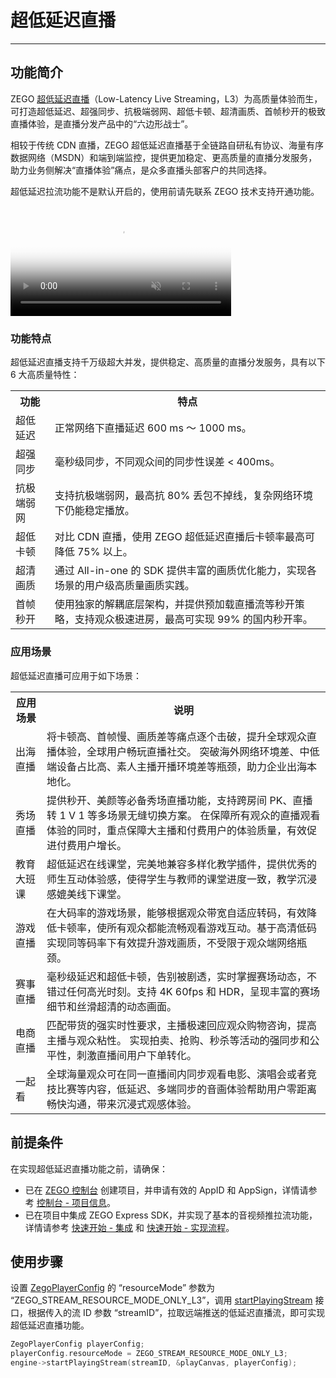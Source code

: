 # 超低延迟直播

---

## 功能简介


ZEGO [超低延迟直播](/live-streaming-ios/introduction/overview)（Low-Latency Live Streaming，L3）为高质量体验而生，可打造超低延迟、超强同步、抗极端弱网、超低卡顿、超清画质、首帧秒开的极致直播体验，是直播分发产品中的“六边形战士”。

相较于传统 CDN 直播，ZEGO 超低延迟直播基于全链路自研私有协议、海量有序数据网络（MSDN）和端到端监控，提供更加稳定、更高质量的直播分发服务，助力业务侧解决“直播体验”痛点，是众多直播头部客户的共同选择。


<Warning title="注意">
超低延迟拉流功能不是默认开启的，使用前请先联系 ZEGO 技术支持开通功能。
</Warning>


<video poster="http://media-resource.spreading.io/docuo/workspace564/27e54a759d23575969552654cb45bf89/d3f29ec6e8.png" src="http://media-resource.spreading.io/docuo/workspace564/27e54a759d23575969552654cb45bf89/36e23be657.mp4" width="70%" muted="true" loop="true" autoplay="autoplay" preload="auto" nocontrols></video>

### 功能特点

超低延迟直播支持千万级超大并发，提供稳定、高质量的直播分发服务，具有以下 6 大高质量特性：

<table>

<tbody><tr>
<th>功能</th>
<th>特点</th>
</tr>
<tr>
<td>超低延迟</td>
<td>正常网络下直播延迟 600 ms ～ 1000 ms。</td>
</tr>
<tr>
<td>
超强同步
</td>
<td>毫秒级同步，不同观众间的同步性误差 < 400ms。</td>
</tr>
<tr>
<td>抗极端弱网</td>
<td>支持抗极端弱网，最高抗 80% 丢包不掉线，复杂网络环境下仍能稳定播放。</td>
</tr>
<tr>
<td>超低卡顿</td>
<td>对比 CDN 直播，使用 ZEGO 超低延迟直播后卡顿率最高可降低 75% 以上。</td>
</tr>
<tr>
<td>超清画质</td>
<td>通过 All-in-one 的 SDK 提供丰富的画质优化能力，实现各场景的用户级高质量画质实践。</td>
</tr>
<tr>
<td>首帧秒开</td>
<td>使用独家的解耦底层架构，并提供预加载直播流等秒开策略，支持观众极速进房，最高可实现 99% 的国内秒开率。</td>
</tr>
</tbody></table>


### 应用场景

超低延迟直播可应用于如下场景：

<table>

<tbody><tr>
<th>应用场景</th>
<th>说明</th>
</tr>
<tr>
<td>
出海直播
</td>
<td>
将卡顿高、首帧慢、画质差等痛点逐个击破，提升全球观众直播体验，全球用户畅玩直播社交。
突破海外网络环境差、中低端设备占比高、素人主播开播环境差等瓶颈，助力企业出海本地化。
</td>
</tr>
<tr>
<td>秀场直播</td>
<td>提供秒开、美颜等必备秀场直播功能，支持跨房间 PK、直播转 1 V 1 等多场景无缝切换方案。
在保障所有观众的直播观看体验的同时，重点保障大主播和付费用户的体验质量，有效促进付费用户增长。</td>
</tr>
<tr>
<td>
教育大班课
</td>
<td>超低延迟在线课堂，完美地兼容多样化教学插件，提供优秀的师生互动体验感，使得学生与教师的课堂进度一致，教学沉浸感媲美线下课堂。</td>
</tr>
<tr>
<td>游戏直播</td>
<td>在大码率的游戏场景，能够根据观众带宽自适应转码，有效降低卡顿率，使所有观众都能流畅观看游戏互动。基于高清低码实现同等码率下有效提升游戏画质，不受限于观众端网络瓶颈。</td>
</tr>
<tr>
<td>
赛事直播
</td>
<td>毫秒级延迟和超低卡顿，告别被剧透，实时掌握赛场动态，不错过任何高光时刻。支持 4K 60fps 和 HDR，呈现丰富的赛场细节和丝滑超清的动态画面。</td>
</tr>
<tr>
<td>电商直播</td>
<td>匹配带货的强实时性要求，主播极速回应观众购物咨询，提高主播与观众粘性。
实现拍卖、抢购、秒杀等活动的强同步和公平性，刺激直播间用户下单转化。</td>
</tr>
<tr>
<td>一起看</td>
<td>全球海量观众可在同一直播间内同步观看电影、演唱会或者竞技比赛等内容，低延迟、多端同步的音画体验帮助用户零距离畅快沟通，带来沉浸式观感体验。</td>
</tr>
</tbody></table>

## 前提条件

在实现超低延迟直播功能之前，请确保：

- 已在 [ZEGO 控制台](https://console.zego.im) 创建项目，并申请有效的 AppID 和 AppSign，详情请参考 [控制台 - 项目信息](/console/project-info)。
- 已在项目中集成 ZEGO Express SDK，并实现了基本的音视频推拉流功能，详情请参考 [快速开始 - 集成](https://doc-zh.zego.im/article/3577) 和 [快速开始 - 实现流程](https://doc-zh.zego.im/article/7637)。


## 使用步骤

设置 [ZegoPlayerConfig](https://doc-zh.zego.im/article/api?doc=Express_Video_SDK_API~CPP_windows~struct~zego-express-zego-player-config) 的 “resourceMode” 参数为 “ZEGO_STREAM_RESOURCE_MODE_ONLY_L3”，调用 [startPlayingStream](https://doc-zh.zego.im/article/api?doc=Express_Video_SDK_API~cpp_windows~class~IZegoExpressEngine#start-playing-stream-1) 接口，根据传入的流 ID 参数 “streamID”，拉取远端推送的低延迟直播流，即可实现超低延迟直播功能。

```cpp
ZegoPlayerConfig playerConfig;
playerConfig.resourceMode = ZEGO_STREAM_RESOURCE_MODE_ONLY_L3;
engine->startPlayingStream(streamID, &playCanvas, playerConfig);
```

<Content />

